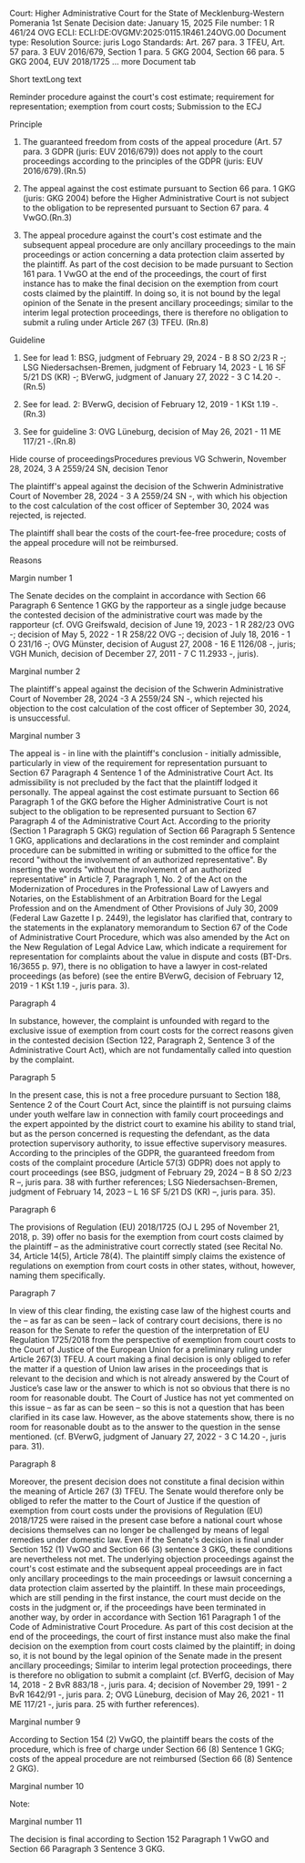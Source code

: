 Court: Higher Administrative Court for the State of Mecklenburg-Western Pomerania 1st Senate
Decision date: January 15, 2025
File number: 1 R 461/24 OVG
ECLI: ECLI:DE:OVGMV:2025:0115.1R461.24OVG.00
Document type: Resolution
Source: juris Logo
Standards: Art. 267 para. 3 TFEU, Art. 57 para. 3 EUV 2016/679, Section 1 para. 5 GKG 2004, Section 66 para. 5 GKG 2004, EUV 2018/1725 ... more
Document tab

Short textLong text

Reminder procedure against the court's cost estimate; requirement for representation; exemption from court costs; Submission to the ECJ

Principle

1. The guaranteed freedom from costs of the appeal procedure (Art. 57 para. 3 GDPR (juris: EUV 2016/679)) does not apply to the court proceedings according to the principles of the GDPR (juris: EUV 2016/679).(Rn.5) 

2. The appeal against the cost estimate pursuant to Section 66 para. 1 GKG (juris: GKG 2004) before the Higher Administrative Court is not subject to the obligation to be represented pursuant to Section 67 para. 4 VwGO.(Rn.3) 

3. The appeal procedure against the court's cost estimate and the subsequent appeal procedure are only ancillary proceedings to the main proceedings or action concerning a data protection claim asserted by the plaintiff. As part of the cost decision to be made pursuant to Section 161 para. 1 VwGO at the end of the proceedings, the court of first instance has to make the final decision on the exemption from court costs claimed by the plaintiff. In doing so, it is not bound by the legal opinion of the Senate in the present ancillary proceedings; similar to the interim legal protection proceedings, there is therefore no obligation to submit a ruling under Article 267 (3) TFEU. (Rn.8)

Guideline

1. See for lead 1: BSG, judgment of February 29, 2024 - B 8 SO 2/23 R -; LSG Niedersachsen-Bremen, judgment of February 14, 2023 - L 16 SF 5/21 DS (KR) -; BVerwG, judgment of January 27, 2022 - 3 C 14.20 -.(Rn.5)

2. See for lead. 2: BVerwG, decision of February 12, 2019 - 1 KSt 1.19 -.(Rn.3) 

3. See for guideline 3: OVG Lüneburg, decision of May 26, 2021 - 11 ME 117/21 -.(Rn.8) 

Hide course of proceedingsProcedures
previous VG Schwerin, November 28, 2024, 3 A 2559/24 SN, decision
Tenor

The plaintiff's appeal against the decision of the Schwerin Administrative Court of November 28, 2024 - 3 A 2559/24 SN -, with which his objection to the cost calculation of the cost officer of September 30, 2024 was rejected, is rejected.

The plaintiff shall bear the costs of the court-fee-free procedure; costs of the appeal procedure will not be reimbursed.

Reasons

Margin number 1

The Senate decides on the complaint in accordance with Section 66 Paragraph 6 Sentence 1 GKG by the rapporteur as a single judge because the contested decision of the administrative court was made by the rapporteur (cf. OVG Greifswald, decision of June 19, 2023 - 1 R 282/23 OVG -; decision of May 5, 2022 - 1 R 258/22 OVG -; decision of July 18, 2016 - 1 O 231/16 -; OVG Münster, decision of August 27, 2008 - 16 E 1126/08 -, juris; VGH Munich, decision of December 27, 2011 - 7 C 11.2933 -, juris).

Marginal number 2

The plaintiff's appeal against the decision of the Schwerin Administrative Court of November 28, 2024 -3 A 2559/24 SN -, which rejected his objection to the cost calculation of the cost officer of September 30, 2024, is unsuccessful.

Marginal number 3

The appeal is - in line with the plaintiff's conclusion - initially admissible, particularly in view of the requirement for representation pursuant to Section 67 Paragraph 4 Sentence 1 of the Administrative Court Act. Its admissibility is not precluded by the fact that the plaintiff lodged it personally. The appeal against the cost estimate pursuant to Section 66 Paragraph 1 of the GKG before the Higher Administrative Court is not subject to the obligation to be represented pursuant to Section 67 Paragraph 4 of the Administrative Court Act. According to the priority (Section 1 Paragraph 5 GKG) regulation of Section 66 Paragraph 5 Sentence 1 GKG, applications and declarations in the cost reminder and complaint procedure can be submitted in writing or submitted to the office for the record "without the involvement of an authorized representative". By inserting the words "without the involvement of an authorized representative" in Article 7, Paragraph 1, No. 2 of the Act on the Modernization of Procedures in the Professional Law of Lawyers and Notaries, on the Establishment of an Arbitration Board for the Legal Profession and on the Amendment of Other Provisions of July 30, 2009 (Federal Law Gazette I p. 2449), the legislator has clarified that, contrary to the statements in the explanatory memorandum to Section 67 of the Code of Administrative Court Procedure, which was also amended by the Act on the New Regulation of Legal Advice Law, which indicate a requirement for representation for complaints about the value in dispute and costs (BT-Drs. 16/3655 p. 97), there is no obligation to have a lawyer in cost-related proceedings (as before) (see the entire BVerwG, decision of February 12, 2019 - 1 KSt 1.19 -, juris para. 3).

Paragraph 4

In substance, however, the complaint is unfounded with regard to the exclusive issue of exemption from court costs for the correct reasons given in the contested decision (Section 122, Paragraph 2, Sentence 3 of the Administrative Court Act), which are not fundamentally called into question by the complaint.

Paragraph 5

In the present case, this is not a free procedure pursuant to Section 188, Sentence 2 of the Court Court Act, since the plaintiff is not pursuing claims under youth welfare law in connection with family court proceedings and the expert appointed by the district court to examine his ability to stand trial, but as the person concerned is requesting the defendant, as the data protection supervisory authority, to issue effective supervisory measures. According to the principles of the GDPR, the guaranteed freedom from costs of the complaint procedure (Article 57(3) GDPR) does not apply to court proceedings (see BSG, judgment of February 29, 2024 – B 8 SO 2/23 R –, juris para. 38 with further references; LSG Niedersachsen-Bremen, judgment of February 14, 2023 – L 16 SF 5/21 DS (KR) –, juris para. 35).

Paragraph 6

The provisions of Regulation (EU) 2018/1725 (OJ L 295 of November 21, 2018, p. 39) offer no basis for the exemption from court costs claimed by the plaintiff – as the administrative court correctly stated (see Recital No. 34, Article 14(5), Article 78(4). The plaintiff simply claims the existence of regulations on exemption from court costs in other states, without, however, naming them specifically.

Paragraph 7

In view of this clear finding, the existing case law of the highest courts and the – as far as can be seen – lack of contrary court decisions, there is no reason for the Senate to refer the question of the interpretation of EU Regulation 1725/2018 from the perspective of exemption from court costs to the Court of Justice of the European Union for a preliminary ruling under Article 267(3) TFEU. A court making a final decision is only obliged to refer the matter if a question of Union law arises in the proceedings that is relevant to the decision and which is not already answered by the Court of Justice’s case law or the answer to which is not so obvious that there is no room for reasonable doubt. The Court of Justice has not yet commented on this issue – as far as can be seen – so this is not a question that has been clarified in its case law. However, as the above statements show, there is no room for reasonable doubt as to the answer to the question in the sense mentioned. (cf. BVerwG, judgment of January 27, 2022 - 3 C 14.20 -, juris para. 31).

Paragraph 8

Moreover, the present decision does not constitute a final decision within the meaning of Article 267 (3) TFEU. The Senate would therefore only be obliged to refer the matter to the Court of Justice if the question of exemption from court costs under the provisions of Regulation (EU) 2018/1725 were raised in the present case before a national court whose decisions themselves can no longer be challenged by means of legal remedies under domestic law. Even if the Senate's decision is final under Section 152 (1) VwGO and Section 66 (3) sentence 3 GKG, these conditions are nevertheless not met. The underlying objection proceedings against the court's cost estimate and the subsequent appeal proceedings are in fact only ancillary proceedings to the main proceedings or lawsuit concerning a data protection claim asserted by the plaintiff. In these main proceedings, which are still pending in the first instance, the court must decide on the costs in the judgment or, if the proceedings have been terminated in another way, by order in accordance with Section 161 Paragraph 1 of the Code of Administrative Court Procedure. As part of this cost decision at the end of the proceedings, the court of first instance must also make the final decision on the exemption from court costs claimed by the plaintiff; in doing so, it is not bound by the legal opinion of the Senate made in the present ancillary proceedings; Similar to interim legal protection proceedings, there is therefore no obligation to submit a complaint (cf. BVerfG, decision of May 14, 2018 - 2 BvR 883/18 -, juris para. 4; decision of November 29, 1991 - 2 BvR 1642/91 -, juris para. 2; OVG Lüneburg, decision of May 26, 2021 - 11 ME 117/21 -, juris para. 25 with further references).

Marginal number 9

According to Section 154 (2) VwGO, the plaintiff bears the costs of the procedure, which is free of charge under Section 66 (8) Sentence 1 GKG; costs of the appeal procedure are not reimbursed (Section 66 (8) Sentence 2 GKG).

Marginal number 10

Note:

Marginal number 11

The decision is final according to Section 152 Paragraph 1 VwGO and Section 66 Paragraph 3 Sentence 3 GKG.
